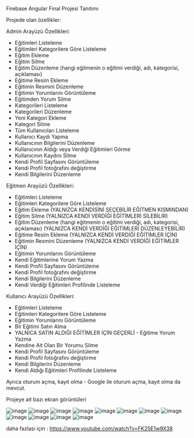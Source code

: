 Firebase Angular Final Projesi Tanıtımı

Projede olan özellikler:

Admin Arayüzü Özellikleri:

* Eğitimleri Listeleme
* Eğitimleri Kategorilere Göre Listeleme
* Eğitim Ekleme
* Eğitim Silme
* Eğitim Düzenleme (hangi eğitmenin o eğitimi verdiği, adı, kategorisi, açıklaması)
* Eğitime Resim Ekleme
* Eğitimin Resmini Düzenleme
* Eğitimin Yorumlarını Görüntüleme
* Eğitimden Yorum Silme
* Kategorileri Listeleme
* Kategorileri Düzenleme
* Yeni Kategori Ekleme
* Kategori Silme
* Tüm Kullanıcıları Listeleme
* Kullanıcı Kaydı Yapma
* Kullanıcının Bilgilerini Düzenleme
* Kullanıcının Aldığı veya Verdiği Eğitimleri Görme
* Kullanıcının Kaydını Silme
* Kendi Profil Sayfasını Görüntüleme
* Kendi Profil fotoğrafını değiştirme
* Kendi Bilgilerini Düzenleme


Eğitmen Arayüzü Özellikleri:

* Eğitimleri Listeleme 
* Eğitimleri Kategorilere Göre Listeleme
* Eğitim Ekleme (YALNIZCA KENDİSİNİ SEÇEBİLİR EĞİTMEN KISMINDAN)
* Eğitim Silme (YALNIZCA KENDİ VERDİĞİ EĞİTİMLERİ SİLEBİLİR)
* Eğitim Düzenleme (hangi eğitmenin o eğitimi verdiği, adı, kategorisi, açıklaması) (YALNIZCA KENDİ VERDİĞİ EĞİTİMLERİ DÜZENLEYEBİLİR)
* Eğitime Resim Ekleme (YALNIZCA KENDİ VERDİĞİ EĞİTİMLER İÇİN)
* Eğitimin Resmini Düzenleme (YALNIZCA KENDİ VERDİĞİ EĞİTİMLER İÇİN)
* Eğitimin Yorumlarını Görüntüleme
* Kendi Eğitimlerine Yorum Yazma
* Kendi Profil Sayfasını Görüntüleme
* Kendi Profil fotoğrafını değiştirme
* Kendi Bilgilerini Düzenleme
* Kendi Verdiği Eğitimleri Profilinde Listeleme


Kullanıcı Arayüzü Özellikleri:

* Eğitimleri Listeleme
* Eğitimleri Kategorilere Göre Listeleme
* Eğitimin Yorumlarını Görüntüleme
* Bir Eğitimi Satın Alma
* YALNICA SATIN ALDIĞI EĞİTİMLER İÇİN GEÇERLİ - Eğitime Yorum Yazma
* Kendine Ait Olan Bir Yorumu Silme
* Kendi Profil Sayfasını Görüntüleme
* Kendi Profil fotoğrafını değiştirme
* Kendi Bilgilerini Düzenleme
* Kendi Aldığı Eğitimleri Profilinde Listeleme

Ayrıca oturum açma, kayıt olma - Google ile oturum açma, kayıt olma da mevcut.

Projeye ait bazı ekran görüntüleri

![image](https://user-images.githubusercontent.com/105427467/212128716-34ca2dad-f98a-4e1c-8b20-1f99c202fe60.png)
![image](https://user-images.githubusercontent.com/105427467/212128788-f287ec6b-f888-4768-8e53-a65afa886815.png)
![image](https://user-images.githubusercontent.com/105427467/212128838-ddc9592c-80ea-4690-ba71-f144632af8ec.png)
![image](https://user-images.githubusercontent.com/105427467/212128945-251334dc-af0a-4527-bde8-be596ea6fd2c.png)
![image](https://user-images.githubusercontent.com/105427467/212129024-63a64492-3ef9-483a-9348-f95378b0d117.png)
![image](https://user-images.githubusercontent.com/105427467/212129129-144a8708-5cf4-4dfa-82a6-f4e65087bd17.png)
![image](https://user-images.githubusercontent.com/105427467/212129196-b053e7fc-275f-4215-a86c-add051f5ef77.png)
![image](https://user-images.githubusercontent.com/105427467/212129313-c9686089-77cb-4dc2-be32-728d1c92657f.png)
![image](https://user-images.githubusercontent.com/105427467/212129376-b0401be2-e1ed-4542-9e51-45dd8744579d.png)
![image](https://user-images.githubusercontent.com/105427467/212129432-6fd76795-c7cc-49fa-9f1b-4e5f26dd5306.png)
![image](https://user-images.githubusercontent.com/105427467/212129477-36783c47-086d-4d87-9607-843b702602bb.png)
![image](https://user-images.githubusercontent.com/105427467/212129505-e0973fb3-bb5a-4169-bb62-23c4b6679fad.png)

daha fazlası için : https://www.youtube.com/watch?v=FK25E1w9X38


